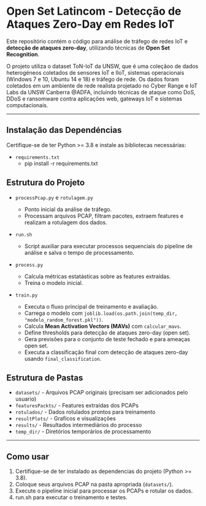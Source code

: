 # Open Set Latincom - Detecção de Ataques Zero-Day em Redes IoT

Este repositório contém o código para análise de tráfego de redes IoT e **detecção de ataques zero-day**, utilizando técnicas de **Open Set Recognition**.

O projeto utiliza o dataset ToN-IoT da UNSW, que é uma coleçãoo de dados heterogéneos coletados de sensores IoT e IIoT, sistemas operacionais (Windows 7 e 10, Ubuntu 14 e 18) e tráfego de rede. Os dados foram coletados em um ambiente de rede realista projetado no Cyber Range e IoT Labs da UNSW Canberra @ADFA, incluindo técnicas de ataque como DoS, DDoS e ransomware contra aplicações web, gateways IoT e sistemas computacionais.

---

## Instalação das Dependéncias

Certifique-se de ter Python >= 3.8 e instale as bibliotecas necessárias:

- `requirements.txt`
  - pip install -r requirements.txt


## Estrutura do Projeto

- `processPcap.py` e `rotulagem.py`  
  - Ponto inicial da análise de tráfego.  
  - Processam arquivos PCAP, filtram pacotes, extraem features e realizam a rotulagem dos dados.

- `run.sh`  
  - Script auxiliar para executar processos sequenciais do pipeline de análise e salva o tempo de processamento.

- `process.py`  
  - Calcula métricas estatásticas sobre as features extraídas.  
  - Treina o modelo inicial.

- `train.py`  
  - Executa o fluxo principal de treinamento e avaliação.  
  - Carrega o modelo com `joblib.load(os.path.join(temp_dir, "modelo_random_forest.pkl"))`.  
  - Calcula **Mean Activation Vectors (MAVs)** com `calcular_mavs`.  
  - Define thresholds para detecção de ataques zero-day (open set).
  - Gera previsões para o conjunto de teste fechado e para ameaças open set.  
  - Executa a classificação final com detecção de ataques zero-day usando `final_classification`.

## Estrutura de Pastas

- `datasets/` - Arquivos PCAP originais (precisam ser adicionados pelo usuario)  
- `featuresPackts/` - Features extraídas dos PCAPs  
- `rotulados/` - Dados rotulados prontos para treinamento  
- `resultPlots/` - Graficos e visualizações  
- `results/` - Resultados intermediários do processo  
- `temp_dir/` - Diretórios temporários de processamento  
---

## Como usar

1. Certifique-se de ter instalado as dependencias do projeto (Python >= 3.8).  
2. Coloque seus arquivos PCAP na pasta apropriada (`datasets/`).  
3. Execute o pipeline inicial para processar os PCAPs e rotular os dados.
4. run.sh para executar o treinamento e testes.
